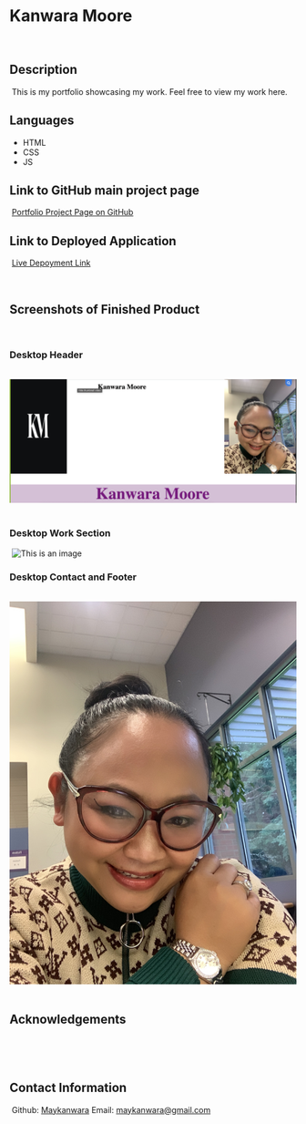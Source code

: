 # Kanwara Moore
​
## Description
​
This is my portfolio showcasing my work.
Feel free to view my work here.

## Languages
- HTML
- CSS
- JS
​
## Link to GitHub main project page
​
[Portfolio Project Page on GitHub](https://github.com/Maykanwara/portfolio2.git)
​                                   
## Link to Deployed Application
​
[Live Depoyment Link](https://maykanwara.github.io/portfolio2/)

​
## Screenshots of Finished Product

​
### Desktop Header
​
![This is an image](/assets/portfolio.png)
​
### Desktop Work Section
​
![This is an image](/assets/images/readmescreenshots/work.png)
​
### Desktop Contact and Footer
​
![This is an image](/assets/kanwara.jpg)
​
## Acknowledgements
​

​
## Contact Information
​
Github: ​[Maykanwara](https://github.com/Maykanwara)
​
Email: maykanwara@gmail.com